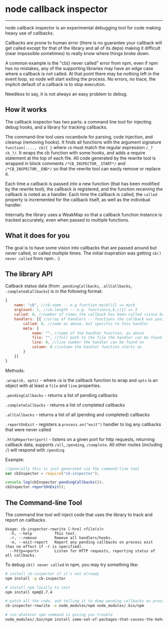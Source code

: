 # node callback inspector
--------------
node callback inspector is an experimental debugging tool for code making heavy use of callbacks.

Callbacks are prone to human error (there is no guarantee your callback will get called except for that of the library and all of its deps) making it difficult (near impossible sometimes) to really know where things broke down.

A common example is the "cb() never called" error from npm, even if npm has no mistakes, any of the supporting libraries may have an edge case where a callback is not called. At that point there may be nothing left in the event loop, so node will start exiting the process. No errors, no trace, the implicit default of a callback is to stop execution.

Needless to say, it is not always an easy problem to debug.



## How it works

The callback inspector has two parts: a command line tool for injecting debug hooks, and a library for tracking callbacks.

The command-line tool uses rocambole for parsing, code injection, and cleanup (removing hooks). It finds all functions with the argument signature `function(...., cb){ }` where `cb` must match the regular expression `/_?cb_?/`. It wraps the cb function with some hooks, and adds a require statement at the top of each file. All code generated by the rewrite tool is wrapped in block comments `/*CB_INSPECTOR__START*/` and `/*CB_INSPECTOR__END*/` so that the rewrite tool can easily remove or replace it.

Each time a callback is passed *into* a new function (that has been modified by the rewrite tool), the callback is registered, and the function receiving the callback is noted as a handler. Each time the callback is called, the `called` property is incremented for the callback itself, as well as the individual handler.

Internally the library uses a WeakMap so that a callback function instance is tracked accurately, even when passed to multiple functions.

## What it does for you

The goal is to have some vision into callbacks that are passed around but never called, or called multiple times. The initial inspiration was getting `cb() never called` from npm.. :)

## The library API

Callback status data (from `.pendingCallbacks`, `.allCallbacks`, `.completedCallbacks`) is in the following format:

```javascript
{
	name: "cb", //cb.name -- e.g function mycb(){} == mycb
	argCount: 1, //cb.length -- e.g. function(a,b,c){} == 3
	called: 0, //number of times the callback has been called (since being registered)
	handlers: [{ //array of handlers -- functions the callback was passed as an argument to
		called: 0, //same as above, but specific to this handler
		meta: {
			name: "", //name of the handler function, as above
			file: "", //full path to the file the handler can be found in
			line: 0, //line number the handler can be found on
			column: 0 //column the handler function starts on
		}
	}]
}

```

Methods:

`.wrap(cb, opts)` - where `cb` is the callback function to wrap and `opts` is an object with at least a `file` and `line` properties.

`.pendingCallbacks` - returns a list of pending callbacks

`.completeCallbacks` - returns a list of completed callbacks

`.allCallbacks` - returns a list of all (pending and completed) callbacks

`.reportOnExit` - registers a `process.on("exit")` handler to log any callbacks that were never called

`.httpReporter(port)` - listens on a given port for http requests, returning callback data, supports `/all`, `/pending`, `/complete`. All other routes (including `/`) will respond with `/pending`

Example:
```javascript
//generally this is just generated via the command-line tool
var cbInspector = require("cb-inspector");

console.log(cbInspector.pendingCallbacks());
cbInspector.reportOnExit();
```


## The Command-line Tool

The command line tool will inject code that uses the library to track and report on callbacks.

```
Usage: cb-inspector-rewrite [-hre] <file(s)>
  -h, --help          This text.
  -r, --remove        Remove all handlers/hooks.
  -e, --exit-report   Report any pending callbacks on process exit (has no effect if -r is specified).
  --http=<port>       Listen for HTTP requests, reporting status of all callbacks.
```


To debug `cb() never called` in npm, you may try something like:

```bash
# install cb-inspector if it's not already
npm install -g cb-inspector

# install npm locally to test
npm install npm@2.7.4

# patch all the code, and telling it to dump pending callbacks on process exit
cb-inspector-rewrite -e node_modules/npm node_modules/.bin/npm

# run whatever npm command is giving you trouble
node_modules/.bin/npm install some-set-of-packages-that-causes-the-behavior

```
